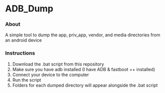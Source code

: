 # ADB_Dump

### About
A simple tool to dump the app, priv_app, vendor, and media directories from an android device

### Instructions
1. Download the .bat script from this repository
2. Make sure you have adb installed (I have ADB & fastboot ++ installed)
3. Connect your device to the computer
4. Run the script
5. Folders for each dumped directory will appear alongside the .bat script
